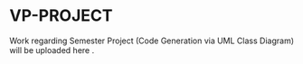 # VP-PROJECT
Work regarding Semester Project (Code Generation via UML Class Diagram) will be uploaded here .
